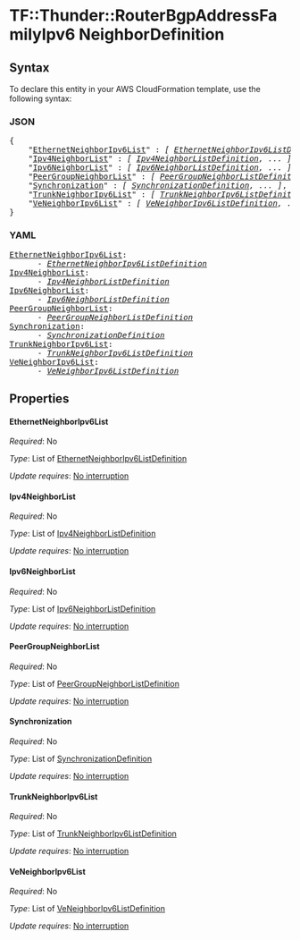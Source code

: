 # TF::Thunder::RouterBgpAddressFamilyIpv6 NeighborDefinition

## Syntax

To declare this entity in your AWS CloudFormation template, use the following syntax:

### JSON

<pre>
{
    "<a href="#ethernetneighboripv6list" title="EthernetNeighborIpv6List">EthernetNeighborIpv6List</a>" : <i>[ <a href="ethernetneighboripv6listdefinition.md">EthernetNeighborIpv6ListDefinition</a>, ... ]</i>,
    "<a href="#ipv4neighborlist" title="Ipv4NeighborList">Ipv4NeighborList</a>" : <i>[ <a href="ipv4neighborlistdefinition.md">Ipv4NeighborListDefinition</a>, ... ]</i>,
    "<a href="#ipv6neighborlist" title="Ipv6NeighborList">Ipv6NeighborList</a>" : <i>[ <a href="ipv6neighborlistdefinition.md">Ipv6NeighborListDefinition</a>, ... ]</i>,
    "<a href="#peergroupneighborlist" title="PeerGroupNeighborList">PeerGroupNeighborList</a>" : <i>[ <a href="peergroupneighborlistdefinition.md">PeerGroupNeighborListDefinition</a>, ... ]</i>,
    "<a href="#synchronization" title="Synchronization">Synchronization</a>" : <i>[ <a href="synchronizationdefinition.md">SynchronizationDefinition</a>, ... ]</i>,
    "<a href="#trunkneighboripv6list" title="TrunkNeighborIpv6List">TrunkNeighborIpv6List</a>" : <i>[ <a href="trunkneighboripv6listdefinition.md">TrunkNeighborIpv6ListDefinition</a>, ... ]</i>,
    "<a href="#veneighboripv6list" title="VeNeighborIpv6List">VeNeighborIpv6List</a>" : <i>[ <a href="veneighboripv6listdefinition.md">VeNeighborIpv6ListDefinition</a>, ... ]</i>
}
</pre>

### YAML

<pre>
<a href="#ethernetneighboripv6list" title="EthernetNeighborIpv6List">EthernetNeighborIpv6List</a>: <i>
      - <a href="ethernetneighboripv6listdefinition.md">EthernetNeighborIpv6ListDefinition</a></i>
<a href="#ipv4neighborlist" title="Ipv4NeighborList">Ipv4NeighborList</a>: <i>
      - <a href="ipv4neighborlistdefinition.md">Ipv4NeighborListDefinition</a></i>
<a href="#ipv6neighborlist" title="Ipv6NeighborList">Ipv6NeighborList</a>: <i>
      - <a href="ipv6neighborlistdefinition.md">Ipv6NeighborListDefinition</a></i>
<a href="#peergroupneighborlist" title="PeerGroupNeighborList">PeerGroupNeighborList</a>: <i>
      - <a href="peergroupneighborlistdefinition.md">PeerGroupNeighborListDefinition</a></i>
<a href="#synchronization" title="Synchronization">Synchronization</a>: <i>
      - <a href="synchronizationdefinition.md">SynchronizationDefinition</a></i>
<a href="#trunkneighboripv6list" title="TrunkNeighborIpv6List">TrunkNeighborIpv6List</a>: <i>
      - <a href="trunkneighboripv6listdefinition.md">TrunkNeighborIpv6ListDefinition</a></i>
<a href="#veneighboripv6list" title="VeNeighborIpv6List">VeNeighborIpv6List</a>: <i>
      - <a href="veneighboripv6listdefinition.md">VeNeighborIpv6ListDefinition</a></i>
</pre>

## Properties

#### EthernetNeighborIpv6List

_Required_: No

_Type_: List of <a href="ethernetneighboripv6listdefinition.md">EthernetNeighborIpv6ListDefinition</a>

_Update requires_: [No interruption](https://docs.aws.amazon.com/AWSCloudFormation/latest/UserGuide/using-cfn-updating-stacks-update-behaviors.html#update-no-interrupt)

#### Ipv4NeighborList

_Required_: No

_Type_: List of <a href="ipv4neighborlistdefinition.md">Ipv4NeighborListDefinition</a>

_Update requires_: [No interruption](https://docs.aws.amazon.com/AWSCloudFormation/latest/UserGuide/using-cfn-updating-stacks-update-behaviors.html#update-no-interrupt)

#### Ipv6NeighborList

_Required_: No

_Type_: List of <a href="ipv6neighborlistdefinition.md">Ipv6NeighborListDefinition</a>

_Update requires_: [No interruption](https://docs.aws.amazon.com/AWSCloudFormation/latest/UserGuide/using-cfn-updating-stacks-update-behaviors.html#update-no-interrupt)

#### PeerGroupNeighborList

_Required_: No

_Type_: List of <a href="peergroupneighborlistdefinition.md">PeerGroupNeighborListDefinition</a>

_Update requires_: [No interruption](https://docs.aws.amazon.com/AWSCloudFormation/latest/UserGuide/using-cfn-updating-stacks-update-behaviors.html#update-no-interrupt)

#### Synchronization

_Required_: No

_Type_: List of <a href="synchronizationdefinition.md">SynchronizationDefinition</a>

_Update requires_: [No interruption](https://docs.aws.amazon.com/AWSCloudFormation/latest/UserGuide/using-cfn-updating-stacks-update-behaviors.html#update-no-interrupt)

#### TrunkNeighborIpv6List

_Required_: No

_Type_: List of <a href="trunkneighboripv6listdefinition.md">TrunkNeighborIpv6ListDefinition</a>

_Update requires_: [No interruption](https://docs.aws.amazon.com/AWSCloudFormation/latest/UserGuide/using-cfn-updating-stacks-update-behaviors.html#update-no-interrupt)

#### VeNeighborIpv6List

_Required_: No

_Type_: List of <a href="veneighboripv6listdefinition.md">VeNeighborIpv6ListDefinition</a>

_Update requires_: [No interruption](https://docs.aws.amazon.com/AWSCloudFormation/latest/UserGuide/using-cfn-updating-stacks-update-behaviors.html#update-no-interrupt)

